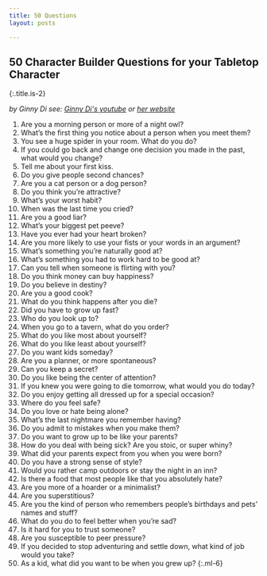 ```yaml
---
title: 50 Questions
layout: posts

---
```


## 50 Character Builder Questions for your Tabletop Character
{:.title.is-2} 

_by Ginny Di see: [Ginny Di's youtube](http://youtube.com/ginnydi) or [her website](https://www.ginnydi.com/)_

1.   Are you a morning person or more of a night owl?
1.   What’s the first thing you notice about a person when you meet them?
1.   You see a huge spider in your room. What do you do?
1.   If you could go back and change one decision you made in the past, what would you change?
1.   Tell me about your first kiss.
1.   Do you give people second chances?
1.   Are you a cat person or a dog person?
1.   Do you think you’re attractive?
1.   What’s your worst habit?
1.   When was the last time you cried?
1.   Are you a good liar?
1.   What’s your biggest pet peeve?
1.   Have you ever had your heart broken?
1.   Are you more likely to use your fists or your words in an argument?
1.   What’s something you’re naturally good at?
1.   What’s something you had to work hard to be good at?
1.   Can you tell when someone is flirting with you?
1.   Do you think money can buy happiness?
1.   Do you believe in destiny?
1.   Are you a good cook?
1.   What do you think happens after you die?
1.   Did you have to grow up fast?
1.   Who do you look up to?
1.   When you go to a tavern, what do you order?
1.   What do you like most about yourself?
1.   What do you like least about yourself?
1.   Do you want kids someday?
1.   Are you a planner, or more spontaneous?
1.   Can you keep a secret?
1.   Do you like being the center of attention?
1.   If you knew you were going to die tomorrow, what would you do today?
1.   Do you enjoy getting all dressed up for a special occasion?
1.   Where do you feel safe?
1.   Do you love or hate being alone?
1.   What’s the last nightmare you remember having?
1.   Do you admit to mistakes when you make them?
1.   Do you want to grow up to be like your parents?
1.   How do you deal with being sick? Are you stoic, or super whiny?
1.   What did your parents expect from you when you were born?
1.   Do you have a strong sense of style?
1.   Would you rather camp outdoors or stay the night in an inn?
1.   Is there a food that most people like that you absolutely hate?
1.   Are you more of a hoarder or a minimalist?
1.   Are you superstitious?
1.   Are you the kind of person who remembers people’s birthdays and pets’ names and stuff?
1.   What do you do to feel better when you’re sad?
1.   Is it hard for you to trust someone?
1.   Are you susceptible to peer pressure?
1.   If you decided to stop adventuring and settle down, what kind of job would you take?
1.   As a kid, what did you want to be when you grew up?
{:.ml-6}